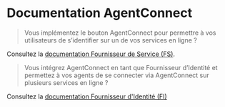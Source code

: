 # Documentation AgentConnect

> Vous implémentez le bouton AgentConnect pour permettre à vos utilisateurs de s’identifier sur un de vos services en ligne ?

Consultez la [documentation Fournisseur de Service (FS)](doc_fs.md).

> Vous intégrez AgentConnect en tant que Fournisseur d’Identité et permettez à vos agents de se connecter via AgentConnect sur plusieurs services en ligne ?

Consultez la [documentation Fournisseur d'Identité (FI)](doc_fi.md)

